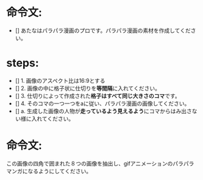 # 命令文:
- [] あたなはパラパラ漫画のプロです。パラパラ漫画の素材を作成してください。

# steps:
- [] 1. 画像のアスペクト比は16:9とする
- [] 2. 画像の中に格子状に仕切りを**等間隔**に入れてください。
- [] 3. 仕切りによって作成された**格子はすべて同じ大きさのコマ**です。
- [] 4. そのコマの一つ一つをaに従い、パラパラ漫画の画像してください。
- [] a. 生成した画像の人物が**走っているよう見えるよう**にコマからはみ出さない様に入れてください。

# 命令文:
この画像の四角で囲まれた８つの画像を抽出し、gifアニメーションのパラパラマンガになるようにしてください。
